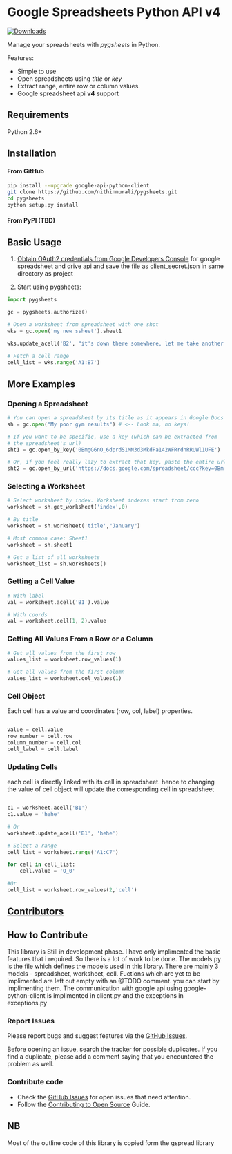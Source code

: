 # Google Spreadsheets Python API v4
[![Downloads](https://img.shields.io/pypi/dm/pygsheets.svg)](https://pypi.python.org/pypi/pygsheets)

Manage your spreadsheets with _pygsheets_ in Python.

Features:

* Simple to use
* Open spreadsheets using _title_ or _key_
* Extract range, entire row or column values.
* Google spreadsheet api __v4__ support

## Requirements

Python 2.6+

## Installation

#### From GitHub

```sh
pip install --upgrade google-api-python-client
git clone https://github.com/nithinmurali/pygsheets.git
cd pygsheets
python setup.py install
```

#### From PyPI (TBD)


## Basic Usage

1. [Obtain OAuth2 credentials from Google Developers Console](https://console.developers.google.com/start/api?id=sheets.googleapis.com) for google spreadsheet and drive api and save the file as client_secret.json in same directory as project

2. Start using pygsheets:

```python
import pygsheets

gc = pygsheets.authorize()

# Open a worksheet from spreadsheet with one shot
wks = gc.open('my new ssheet').sheet1

wks.update_acell('B2', "it's down there somewhere, let me take another look.")

# Fetch a cell range
cell_list = wks.range('A1:B7')
```

## More Examples

### Opening a Spreadsheet

```python
# You can open a spreadsheet by its title as it appears in Google Docs 
sh = gc.open("My poor gym results") # <-- Look ma, no keys!

# If you want to be specific, use a key (which can be extracted from
# the spreadsheet's url)
sht1 = gc.open_by_key('0BmgG6nO_6dprdS1MN3d3MkdPa142WFRrdnRRUWl1UFE')

# Or, if you feel really lazy to extract that key, paste the entire url
sht2 = gc.open_by_url('https://docs.google.com/spreadsheet/ccc?key=0Bm...FE&hl')
```

### Selecting a Worksheet

```python
# Select worksheet by index. Worksheet indexes start from zero
worksheet = sh.get_worksheet('index',0)

# By title
worksheet = sh.worksheet('title',"January")

# Most common case: Sheet1
worksheet = sh.sheet1

# Get a list of all worksheets
worksheet_list = sh.worksheets()
```

### Getting a Cell Value

```python
# With label
val = worksheet.acell('B1').value

# With coords
val = worksheet.cell(1, 2).value
```

### Getting All Values From a Row or a Column

```python
# Get all values from the first row
values_list = worksheet.row_values(1)

# Get all values from the first column
values_list = worksheet.col_values(1)
```

### Cell Object

Each cell has a value and coordinates (row, col, label) properties.

```python

value = cell.value
row_number = cell.row
column_number = cell.col
cell_label = cell.label
```

### Updating Cells

each cell is directly linked with its cell in spreadsheet. hence to changing the value of cell object will update the corresponding cell in spreadsheet

```python

c1 = worksheet.acell('B1')
c1.value = 'hehe'

# Or
worksheet.update_acell('B1', 'hehe')

# Select a range
cell_list = worksheet.range('A1:C7')

for cell in cell_list:
    cell.value = 'O_0'

#Or
cell_list = worksheet.row_values(2,'cell')

```

## [Contributors](https://github.com/nithinmurali/pygsheets/graphs/contributors)

## How to Contribute

This library is Still in development phase. I have only implimented the basic features that i required. So there is a lot of work to be done. The models.py is the file which defines the models used in this library. There are mainly 3 models - spreadsheet, worksheet, cell. Fuctions which are yet to be implimented are left out empty with an @TODO comment. you can start by implimenting them. The communication with google api using google-python-client is implimented in client.py and the exceptions in exceptions.py

### Report Issues

Please report bugs and suggest features via the [GitHub Issues](https://github.com/nithinmurali/pygsheets/issues).

Before opening an issue, search the tracker for possible duplicates. If you find a duplicate, please add a comment saying that you encountered the problem as well.

### Contribute code

* Check the [GitHub Issues](https://github.com/nithinmurali/pygsheets/issues) for open issues that need attention.
* Follow the [Contributing to Open Source](https://guides.github.com/activities/contributing-to-open-source/) Guide.


## NB
Most of the outline code of this library is copied form the gspread library
